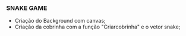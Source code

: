 ### SNAKE GAME

* Criação do Background com canvas;
* Criação da cobrinha com a função "Criarcobrinha" e o vetor snake;